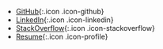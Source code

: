 <section markdown="1" class="work-links has-background light-grey" aria-label="Professional links">

* [GitHub](https://github.com/thatdevgirl){:.icon .icon-github}
* [LinkedIn](https://www.linkedin.com/in/jonihalabi/){:.icon .icon-linkedin}
* [StackOverflow](https://stackoverflow.com/story/jonihalabi){:.icon .icon-stackoverflow}
* [Resume](/work/joni-halabi-resume.pdf){:.icon .icon-profile}

</section>
